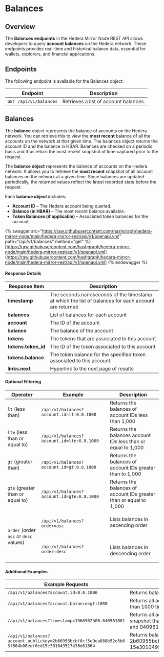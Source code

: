 # Balances

## Overview

The **Balances endpoints** in the Hedera Mirror Node REST API allows developers to query **account balances** on the Hedera network. These endpoints provides real-time and historical balance data, essential for wallets, explorers, and financial applications.

## Endpoints

The following endpoint is available for the Balances object:

| **Endpoint**           | **Description**                       |
| ---------------------- | ------------------------------------- |
| `GET /api/v1/balances` | Retrieves a list of account balances. |

## Balances <a href="#balances" id="balances"></a>

The **balance** object represents the balance of accounts on the Hedera network. You can retrieve this to view the **most recent** balance of all the accounts on the network at that given time. The balances object returns the account ID and the balance in HBAR. Balances are checked on a periodic basis and thus return the most recent snapshot of time captured prior to the request.

The **balance object** represents the balance of accounts on the Hedera network. It allows you to retrieve the **most recent** snapshot of all account balances on the network at a given time. Since balances are updated periodically, the returned values reflect the latest recorded state before the request.

Each **balance object** includes:

* **Account ID** – The Hedera account being queried.
* **Balance (in HBAR)** – The most recent balance available.
* **Token Balances (if applicable)** – Associated token balances for the account.

{% swagger src="https://raw.githubusercontent.com/hashgraph/hedera-mirror-node/main/hedera-mirror-rest/api/v1/openapi.yml" path="/api/v1/balances" method="get" %}
[https://raw.githubusercontent.com/hashgraph/hedera-mirror-node/main/hedera-mirror-rest/api/v1/openapi.yml](https://raw.githubusercontent.com/hashgraph/hedera-mirror-node/main/hedera-mirror-rest/api/v1/openapi.yml)
{% endswagger %}

#### Response Details <a href="#response-details-1" id="response-details-1"></a>

| Response Item        | Description                                                                                          |
| -------------------- | ---------------------------------------------------------------------------------------------------- |
| **timestamp**        | The seconds.nanoseconds of the timestamp at which the list of balances for each account are returned |
| **balances**         | List of balances for each account                                                                    |
| **account**          | The ID of the account                                                                                |
| **balance**          | The balance of the account                                                                           |
| **tokens**           | The tokens that are associated to this account                                                       |
| **tokens.token\_id** | The ID of the token associated to this account                                                       |
| **tokens.balance**   | The token balance for the specified token associated to this account                                 |
| **links.next**       | Hyperlink to the next page of results                                                                |

#### Optional Filtering <a href="#optional-filtering-1" id="optional-filtering-1"></a>

| Operator                               | Example                                                                                               | Description                                                                               |
| -------------------------------------- | ----------------------------------------------------------------------------------------------------- | ----------------------------------------------------------------------------------------- |
| `lt` (less than)                       | `/api/v1/balances?account.id=lt:0.0.1000`                                                             | Returns the balances of account IDs less than 1,000                                       |
| `lte` (less than or equal to)          | `/api/v1/balances?account.id=lte:0.0.1000`                                                            | Returns the balances account IDs less than or equal to 1,000                              |
| `gt` (greater than)                    | `/api/v1/balances?account.id=gt:0.0.1000`                                                             | Returns the balances of account IDs greater than to 1,000                                 |
| `gte` (greater than or equal to)       | `/api/v1/balances?account.id=gte:0.0.1000`                                                            | Returns the balances of account IDs greater than or equal to 1,000                        |
| `order` (order `asc` or `desc` values) | <p><code>/api/v1/balances?order=asc</code></p><p>​</p><p><code>/api/v1/balances?order=desc</code></p> | <p>Lists balances in ascending order</p><p>​</p><p>Lists balances in descending order</p> |

#### Additional Examples <a href="#additional-examples" id="additional-examples"></a>

<table><thead><tr><th width="361">Example Requests</th><th>Description</th></tr></thead><tbody><tr><td><code>/api/v1/balances?account.id=0.0.1000</code></td><td>Returns balance for account ID 1,000</td></tr><tr><td><code>/api/v1/balances?account.balance=gt:1000</code></td><td>Returns all account IDs that have a balance greater than 1000 tinybars</td></tr><tr><td><code>/api/v1/balances?timestamp=1566562500.040961001</code></td><td>Returns all account balances referencing the latest snapshot that occurred prior to 1566562500 seconds and 040961001 nanoseconds</td></tr><tr><td><code>/api/v1/balances?account.publickey=2b60955bcbf0cf5e9ea880b52e5b6 3f664b08edf6ed15e301049517438d61864</code></td><td>Returns balance information for 2b60955bcbf0cf5e9ea880b52e5b63f664b08edf6ed 15e301049517438d61864 public key</td></tr></tbody></table>
